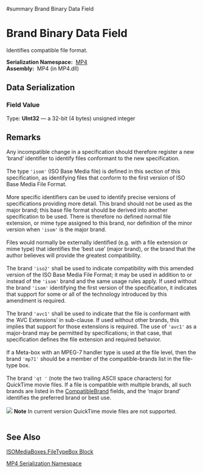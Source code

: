 ﻿#summary Brand Binary Data Field

# Brand Binary Data Field #


Identifies compatible file format.

**Serialization Namespace:**  [MP4](Bin_N_MP4.md)<br><b>Assembly:</b>  MP4 (in MP4.dll)<br>
<h2>Data Serialization</h2>

<h3>Field Value</h3>
Type: <b>UInt32</b> — a 32-bit (4 bytes) unsigned integer <br>
<h2>Remarks</h2>

Any incompatible change in a specification should therefore register a new ‘brand’ identifier to identify files conformant to the new specification.<br>
<br>
The type <code>'isom'</code> (ISO Base Media file) is defined in this section of this specification, as identifying files that conform to the first version of ISO Base Media File Format.<br>
<br>
More specific identifiers can be used to identify precise versions of specifications providing more detail. This brand should not be used as the major brand; this base file format should be derived into another specification to be used. There is therefore no defined normal file extension, or mime type assigned to this brand, nor definition of the minor version when <code>'isom'</code> is the major brand.<br>
<br>
Files would normally be externally identified (e.g. with a file extension or mime type) that identifies the ‘best use’ (major brand), or the brand that the author believes will provide the greatest compatibility.<br>
<br>
The brand <code>'iso2'</code> shall be used to indicate compatibility with this amended version of the ISO Base Media File Format; it may be used in addition to or instead of the <code>'isom'</code> brand and the same usage rules apply. If used without the brand <code>'isom'</code> identifying the first version of the specification, it indicates that support for some or all of the technology introduced by this amendment is required.<br>
<br>
The brand <code>'avc1'</code> shall be used to indicate that the file is conformant with the ‘AVC Extensions’ in sub-clause. If used without other brands, this implies that support for those extensions is required. The use of <code>'avc1'</code> as a major-brand may be permitted by specifications; in that case, that specification defines the file extension and required behavior.<br>
<br>
If a Meta-box with an MPEG-7 handler type is used at the file level, then the brand <code>'mp71'</code> should be a member of the compatible-brands list in the file-type box.<br>
<br>
The brand <code>'qt '</code> (note the two trailing ASCII space characters) for QuickTime movie files. If a file is compatible with multiple brands, all such brands are listed in the <a href='Bin_F_MP4_ISOMediaBoxes_FileTypeBox_CompatibleBrand.md'>CompatibleBrand</a> fields, and the ‘major brand’ identifies the preferred brand or best use.<br>
<br>
<img src='https://atomicparsleynet.googlecode.com/svn/branches/Sandcastle/Presentation/vs2005/icons/alert_note.gif' /> <b>Note</b> In current version QuickTime movie files are not supported.<br>
<br>
<h2>See Also</h2>

<a href='Bin_T_MP4_ISOMediaBoxes_FileTypeBox.md'>ISOMediaBoxes.FileTypeBox Block</a>

<a href='Bin_N_MP4.md'>MP4 Serialization Namespace</a>